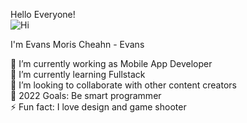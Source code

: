 Hello Everyone!<br/> ![Hi](https://user-images.githubusercontent.com/85782162/149993751-2aa75d52-593e-471f-b4a5-8814392d0035.gif)

I'm Evans Moris Cheahn - Evans<br/>

<div style="float-center">
🔭 I’m currently working as Mobile App Developer<br/>
🌱 I’m currently learning Fullstack<br/>
👯 I’m looking to collaborate with other content creators<br/>
🥅 2022 Goals: Be smart programmer<br/>
⚡ Fun fact: I love design and game shooter
</div>


